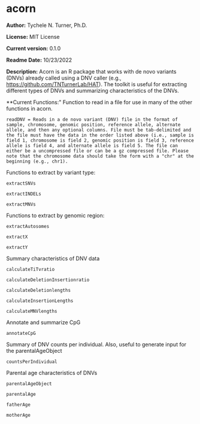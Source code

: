 # acorn

**Author:** Tychele N. Turner, Ph.D.

**License:** MIT License

**Current version:** 0.1.0

**Readme Date:** 10/23/2022

**Description:** Acorn is an R package that works with de novo variants (DNVs) already called using a DNV caller (e.g., https://github.com/TNTurnerLab/HAT). The toolkit is useful for extracting different types of DNVs and summarizing characteristics of the DNVs.

**Current Functions:"
Function to read in a file for use in many of the other functions in acorn.
```
readDNV = Reads in a de novo variant (DNV) file in the format of sample, chromosome, genomic position, reference allele, alternate allele, and then any optional columns. File must be tab-delimited and the file must have the data in the order listed above (i.e., sample is field 1, chromosome is field 2, genomic position is field 3, reference allele is field 4, and alternate allele is field 5. The file can either be a uncompressed file or can be a gz compressed file. Please note that the chromosome data should take the form with a "chr" at the beginning (e.g., chr1).
```

Functions to extract by variant type:
```
extractSNVs

extractINDELs

extractMNVs

```

Functions to extract by genomic region:
```
extractAutosomes

extractX

extractY
```

Summary characteristics of DNV data
```
calculateTiTvratio

calculateDeletionInsertionratio

calculateDeletionlengths

calculateInsertionLengths

calculateMNVlengths

```

Annotate and summarize CpG
```
annotateCpG
```

Summary of DNV counts per individual. Also, useful to generate input for the parentalAgeObject
```
countsPerIndividual
```

Parental age characteristics of DNVs
```
parentalAgeObject

parentalAge

fatherAge  

motherAge 
```

